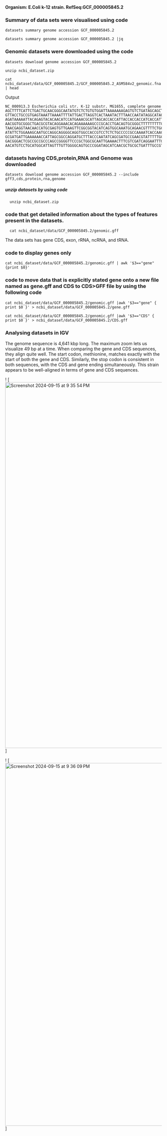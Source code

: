**Organism: E.Coli k-12 strain.
RefSeq:GCF_000005845.2**

### Summary of data sets were visualised using code
```
datasets summary genome accession GCF_000005845.2
```
```
datasets summary genome accession GCF_000005845.2 |jq
```

### Genomic datasets were downloaded using the code 
```
datasets download genome accession GCF_000005845.2
```
```
unzip ncbi_dataset.zip
```
```
cat ncbi_dataset/data/GCF_000005845.2/GCF_000005845.2_ASM584v2_genomic.fna | head
```
Output
```
NC_000913.3 Escherichia coli str. K-12 substr. MG1655, complete genome
AGCTTTTCATTCTGACTGCAACGGGCAATATGTCTCTGTGTGGATTAAAAAAAGAGTGTCTGATAGCAGCTTCTGAACTG
GTTACCTGCCGTGAGTAAATTAAAATTTTATTGACTTAGGTCACTAAATACTTTAACCAATATAGGCATAGCGCACAGAC
AGATAAAAATTACAGAGTACACAACATCCATGAAACGCATTAGCACCACCATTACCACCACCATCACCATTACCACAGGT
AACGGTGCGGGCTGACGCGTACAGGAAACACAGAAAAAAGCCCGCACCTGACAGTGCGGGCTTTTTTTTTCGACCAAAGG
TAACGAGGTAACAACCATGCGAGTGTTGAAGTTCGGCGGTACATCAGTGGCAAATGCAGAACGTTTTCTGCGTGTTGCCG
ATATTCTGGAAAGCAATGCCAGGCAGGGGCAGGTGGCCACCGTCCTCTCTGCCCCCGCCAAAATCACCAACCACCTGGTG
GCGATGATTGAAAAAACCATTAGCGGCCAGGATGCTTTACCCAATATCAGCGATGCCGAACGTATTTTTGCCGAACTTTT
GACGGGACTCGCCGCCGCCCAGCCGGGGTTCCCGCTGGCGCAATTGAAAACTTTCGTCGATCAGGAATTTGCCCAAATAA
AACATGTCCTGCATGGCATTAGTTTGTTGGGGCAGTGCCCGGATAGCATCAACGCTGCGCTGATTTGCCGTGGCGAGAAA
```

### datasets having CDS,protein,RNA and Genome was downloaded
```
datasets download genome accession GCF_000005845.2 --include gff3,cds,protein,rna,genome
```


##### unzip datasets by using code
```
  unzip ncbi_dataset.zip
```
### code that get detailed information about the types of features present in the datasets. 
```
  cat ncbi_dataset/data/GCF_000005845.2/genomic.gff 
```

The data sets has gene CDS, exon, rRNA, ncRNA, and tRNA.

### code to display genes only
  ```
  cat ncbi_dataset/data/GCF_000005845.2/genomic.gff | awk '$3=="gene" {print $0}'
```

### code to move data that is explicitly stated gene onto a new file named as gene.gff and CDS to CDS>GFF file by using the following code
```
cat ncbi_dataset/data/GCF_000005845.2/genomic.gff |awk '$3=="gene" { print $0 }' > ncbi_dataset/data/GCF_000005845.2/gene.gff
```
```
cat ncbi_dataset/data/GCF_000005845.2/genomic.gff |awk '$3=="CDS" { print $0 }' > ncbi_dataset/data/GCF_000005845.2/CDS.gff
``` 


### Analysing datasets in IGV

The genome sequence is 4,641 kbp long. The maximum zoom lets us visualize 49 bp at a time. When comparing the gene and CDS sequences, they align quite well. The start codon, methionine, matches exactly with the start of both the gene and CDS. Similarly, the stop codon is consistent in both sequences, with the CDS and gene ending simultaneously. This strain appears to be well-aligned in terms of gene and CDS sequences.

! [<img width="1177" alt="Screenshot 2024-09-15 at 9 35 54 PM" src="https://github.com/user-attachments/assets/9a62b906-e57b-4765-a4ef-09ab93d0fb7f">] 


! [<img width="1167" alt="Screenshot 2024-09-15 at 9 36 09 PM" src="https://github.com/user-attachments/assets/efe96aa0-3467-48e0-84bb-7416d861a92d">]



